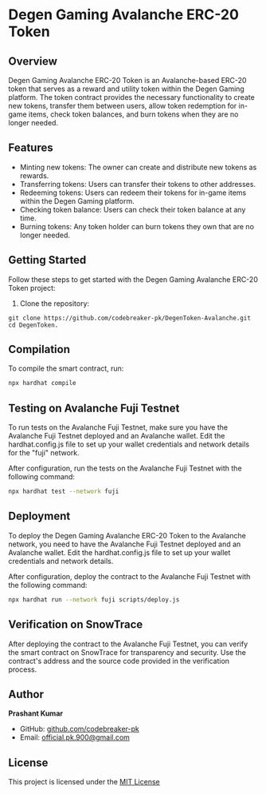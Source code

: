 # Degen Gaming Avalanche ERC-20 Token

## Overview

Degen Gaming Avalanche ERC-20 Token is an Avalanche-based ERC-20 token that serves as a reward and utility token within the Degen Gaming platform. The token contract provides the necessary functionality to create new tokens, transfer them between users, allow token redemption for in-game items, check token balances, and burn tokens when they are no longer needed.

## Features

- Minting new tokens: The owner can create and distribute new tokens as rewards.
- Transferring tokens: Users can transfer their tokens to other addresses.
- Redeeming tokens: Users can redeem their tokens for in-game items within the Degen Gaming platform.
- Checking token balance: Users can check their token balance at any time.
- Burning tokens: Any token holder can burn tokens they own that are no longer needed.

## Getting Started

Follow these steps to get started with the Degen Gaming Avalanche ERC-20 Token project:

1. Clone the repository:
```
git clone https://github.com/codebreaker-pk/DegenToken-Avalanche.git
cd DegenToken.
```


## Compilation

To compile the smart contract, run:

```bash
npx hardhat compile
```


## Testing on Avalanche Fuji Testnet
To run tests on the Avalanche Fuji Testnet, make sure you have the Avalanche Fuji Testnet deployed and an Avalanche wallet. Edit the hardhat.config.js file to set up your wallet credentials and network details for the "fuji" network.

After configuration, run the tests on the Avalanche Fuji Testnet with the following command:

```bash
npx hardhat test --network fuji
```

## Deployment
To deploy the Degen Gaming Avalanche ERC-20 Token to the Avalanche network, you need to have the Avalanche Fuji Testnet deployed and an Avalanche wallet. Edit the hardhat.config.js file to set up your wallet credentials and network details.

After configuration, deploy the contract to the Avalanche Fuji Testnet with the following command:


```bash
npx hardhat run --network fuji scripts/deploy.js
```
## Verification on SnowTrace
After deploying the contract to the Avalanche Fuji Testnet, you can verify the smart contract on SnowTrace for transparency and security. Use the contract's address and the source code provided in the verification process.

## Author

**Prashant Kumar**

- GitHub: [github.com/codebreaker-pk](https://github.com/codebreaker-pk)
- Email: official.pk.900@gmail.com
## License
This project is licensed under the [MIT License](LICENSE)


